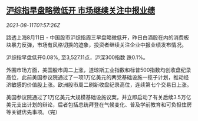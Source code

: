 <!--1628647267000-->
[沪综指早盘略微低开 市场继续关注中报业绩](https://cn.reuters.com/article/china-stock-opening-0811-wedn-idCNKBS2FC052)
------

<div><i>2021-08-11T01:57:26Z</i></div><p>路透上海8月11日 - 中国股市沪综指周三早盘略微低开，昨日白酒股在内的消费板块暴力反弹，市场有风格切换的迹象，投资者继续关注企业中报业绩发布情况。</p><p>沪综指早盘低开0.08%, 至3,527.11点，沪深300指数 跌0.1%。</p><p>外围市场方面，美国股市周二上涨，道琼斯工业指数和标普500指数均创收盘纪录高位，此前美国参议院通过了一项1万亿美元的两党基础设施一揽子计划，推动经济敏感的价值股上涨。欧洲股市周二刷新收盘纪录高位，连续第七个交易日上涨。</p><p>美国参议院通过了1万亿美元大规模基础设施议案，并立即启动了有关后续3.5万亿美元支出计划的辩论，后者包括总统拜登在气候变化、普及学前教育和可负担住房等关键优先事项。（完）</p>
